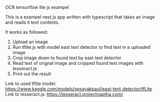 OCR tensorflow lite js exampel

This is a exampel next.js app written with typescript that takes an image and reads it text contents.

It works as followed:
1. Upload an image
2. Run tflite.js with model east text detector to find text in a uploaded image
3. Crop image down to found text by east text detector
4. Read text of orignal image and cropped found text images with tesseract.js
5. Print out the result

Link to used tflite model: https://www.kaggle.com/models/spsayakpaul/east-text-detector/tfLite  
Link to tesseract.js: https://tesseract.projectnaptha.com/
